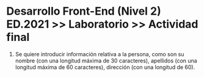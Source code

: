 # Desarrollo Front-End (Nivel 2) ED.2021 >> Laboratorio >> Actividad final

1) Se quiere introducir información relativa a la persona, como son su nombre (con una longitud máxima de 30 caracteres), apellidos (con una longitud máxima de 60 caracteres), dirección (con una longitud de 60).
